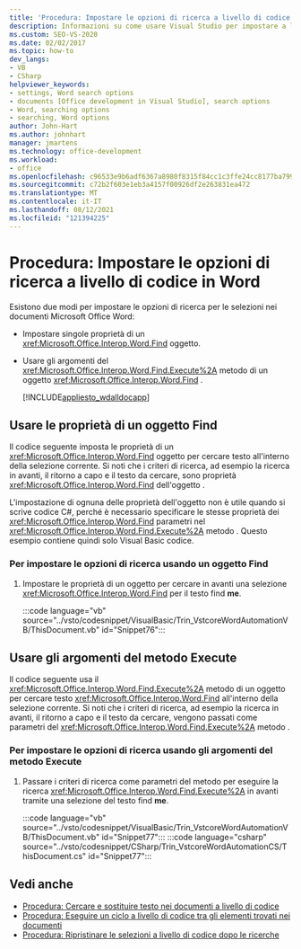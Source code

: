 ```yaml
---
title: 'Procedura: Impostare le opzioni di ricerca a livello di codice in Word'
description: Informazioni su come usare Visual Studio per impostare a livello di codice le opzioni di ricerca per le selezioni in Microsoft Word.
ms.custom: SEO-VS-2020
ms.date: 02/02/2017
ms.topic: how-to
dev_langs:
- VB
- CSharp
helpviewer_keywords:
- settings, Word search options
- documents [Office development in Visual Studio], search options
- Word, searching options
- searching, Word options
author: John-Hart
ms.author: johnhart
manager: jmartens
ms.technology: office-development
ms.workload:
- office
ms.openlocfilehash: c96533e9b6adf6367a8980f8315f84cc1c3ffe24cc8177ba799983e03bd9852e
ms.sourcegitcommit: c72b2f603e1eb3a4157f00926df2e263831ea472
ms.translationtype: MT
ms.contentlocale: it-IT
ms.lasthandoff: 08/12/2021
ms.locfileid: "121394225"
---
```

# <a name="how-to-programmatically-set-search-options-in-word"></a>Procedura: Impostare le opzioni di ricerca a livello di codice in Word
  Esistono due modi per impostare le opzioni di ricerca per le selezioni nei documenti Microsoft Office Word:

- Impostare singole proprietà di un <xref:Microsoft.Office.Interop.Word.Find> oggetto.

- Usare gli argomenti del <xref:Microsoft.Office.Interop.Word.Find.Execute%2A> metodo di un oggetto <xref:Microsoft.Office.Interop.Word.Find> .

  [!INCLUDE[appliesto_wdalldocapp](../vsto/includes/appliesto-wdalldocapp-md.md)]

## <a name="use-properties-of-a-find-object"></a>Usare le proprietà di un oggetto Find
 Il codice seguente imposta le proprietà di un <xref:Microsoft.Office.Interop.Word.Find> oggetto per cercare testo all'interno della selezione corrente. Si noti che i criteri di ricerca, ad esempio la ricerca in avanti, il ritorno a capo e il testo da cercare, sono proprietà <xref:Microsoft.Office.Interop.Word.Find> dell'oggetto .

 L'impostazione di ognuna delle proprietà dell'oggetto non è utile quando si scrive codice C#, perché è necessario specificare le stesse proprietà dei <xref:Microsoft.Office.Interop.Word.Find> parametri nel <xref:Microsoft.Office.Interop.Word.Find.Execute%2A> metodo . Questo esempio contiene quindi solo Visual Basic codice.

### <a name="to-set-search-options-using-a-find-object"></a>Per impostare le opzioni di ricerca usando un oggetto Find

1. Impostare le proprietà di un oggetto per cercare in avanti una selezione <xref:Microsoft.Office.Interop.Word.Find> per il testo find **me**.

     :::code language="vb" source="../vsto/codesnippet/VisualBasic/Trin_VstcoreWordAutomationVB/ThisDocument.vb" id="Snippet76":::

## <a name="use-execute-method-arguments"></a>Usare gli argomenti del metodo Execute
 Il codice seguente usa il <xref:Microsoft.Office.Interop.Word.Find.Execute%2A> metodo di un oggetto per cercare testo <xref:Microsoft.Office.Interop.Word.Find> all'interno della selezione corrente. Si noti che i criteri di ricerca, ad esempio la ricerca in avanti, il ritorno a capo e il testo da cercare, vengono passati come parametri del <xref:Microsoft.Office.Interop.Word.Find.Execute%2A> metodo .

### <a name="to-set-search-options-using-execute-method-arguments"></a>Per impostare le opzioni di ricerca usando gli argomenti del metodo Execute

1. Passare i criteri di ricerca come parametri del metodo per eseguire la ricerca <xref:Microsoft.Office.Interop.Word.Find.Execute%2A> in avanti tramite una selezione del testo find **me**.

     :::code language="vb" source="../vsto/codesnippet/VisualBasic/Trin_VstcoreWordAutomationVB/ThisDocument.vb" id="Snippet77":::
     :::code language="csharp" source="../vsto/codesnippet/CSharp/Trin_VstcoreWordAutomationCS/ThisDocument.cs" id="Snippet77":::

## <a name="see-also"></a>Vedi anche
- [Procedura: Cercare e sostituire testo nei documenti a livello di codice](../vsto/how-to-programmatically-search-for-and-replace-text-in-documents.md)
- [Procedura: Eseguire un ciclo a livello di codice tra gli elementi trovati nei documenti](../vsto/how-to-programmatically-loop-through-found-items-in-documents.md)
- [Procedura: Ripristinare le selezioni a livello di codice dopo le ricerche](../vsto/how-to-programmatically-restore-selections-after-searches.md)
